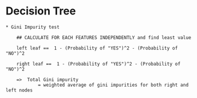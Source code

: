 # Decision Tree

    * Gini Impurity test

        ## CALCULATE FOR EACH FEATURES INDEPENDENTLY and find least value

        left leaf ==  1 - (Probability of "YES")^2 - (Probability of "NO")^2

        right leaf ==  1 - (Probability of "YES")^2 - (Probability of "NO")^2

        =>  Total Gini impurity
                = weighted average of gini impurities for both right and left nodes
        
